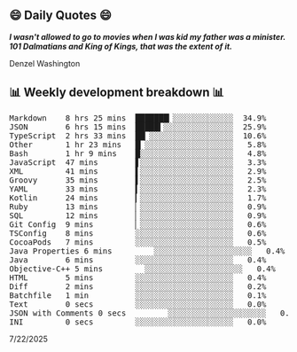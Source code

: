 ## 😄 Daily Quotes 😄

_**I wasn't allowed to go to movies when I was kid my father was a minister. 101 Dalmatians and King of Kings, that was the extent of it.**_

Denzel Washington



## 📊 Weekly development breakdown 📊

<pre>Markdown    8 hrs 25 mins  ███████▎░░░░░░░░░░░░░  34.9%
JSON        6 hrs 15 mins  █████▍░░░░░░░░░░░░░░░  25.9%
TypeScript  2 hrs 33 mins  ██▏░░░░░░░░░░░░░░░░░░  10.6%
Other       1 hr 23 mins   █▏░░░░░░░░░░░░░░░░░░░   5.8%
Bash        1 hr 9 mins    █░░░░░░░░░░░░░░░░░░░░   4.8%
JavaScript  47 mins        ▋░░░░░░░░░░░░░░░░░░░░   3.3%
XML         41 mins        ▌░░░░░░░░░░░░░░░░░░░░   2.9%
Groovy      35 mins        ▌░░░░░░░░░░░░░░░░░░░░   2.5%
YAML        33 mins        ▍░░░░░░░░░░░░░░░░░░░░   2.3%
Kotlin      24 mins        ▎░░░░░░░░░░░░░░░░░░░░   1.7%
Ruby        13 mins        ▏░░░░░░░░░░░░░░░░░░░░   0.9%
SQL         12 mins        ▏░░░░░░░░░░░░░░░░░░░░   0.9%
Git Config  9 mins         ▏░░░░░░░░░░░░░░░░░░░░   0.6%
TSConfig    8 mins         ░░░░░░░░░░░░░░░░░░░░░   0.6%
CocoaPods   7 mins         ░░░░░░░░░░░░░░░░░░░░░   0.5%
Java Properties 6 mins         ░░░░░░░░░░░░░░░░░░░░░   0.4%
Java        6 mins         ░░░░░░░░░░░░░░░░░░░░░   0.4%
Objective-C++ 5 mins         ░░░░░░░░░░░░░░░░░░░░░   0.4%
HTML        5 mins         ░░░░░░░░░░░░░░░░░░░░░   0.4%
Diff        2 mins         ░░░░░░░░░░░░░░░░░░░░░   0.2%
Batchfile   1 min          ░░░░░░░░░░░░░░░░░░░░░   0.1%
Text        0 secs         ░░░░░░░░░░░░░░░░░░░░░   0.0%
JSON with Comments 0 secs         ░░░░░░░░░░░░░░░░░░░░░   0.0%
INI         0 secs         ░░░░░░░░░░░░░░░░░░░░░   0.0%</pre>

7/22/2025